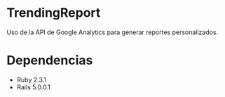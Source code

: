 # TrendingReport

Uso de la API de Google Analytics para generar reportes personalizados.

# Dependencias

* Ruby 2.3.1
* Rails 5.0.0.1


